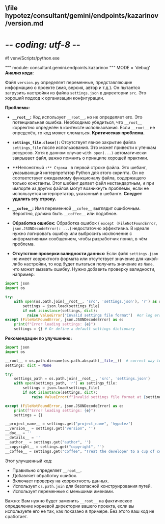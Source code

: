 ## \file hypotez/consultant/gemini/endpoints/kazarinov/version.md
# -*- coding: utf-8 -*-
#! venv/Scripts/python.exe

""" module: consultant.gemini.endpoints.kazarinov """
MODE = 'debug'
**Анализ кода:**

Файл `version.py` определяет переменные, представляющие информацию о проекте (имя, версия, автор и т.д.).  Он пытается загрузить настройки из файла `settings.json` в директории `src`.  Это хороший подход к организации конфигурации.

**Проблемы:**

* **`__root__`:** Код использует `__root__`, но не определяет его.  Это потенциальная ошибка.  Необходимо убедиться, что `__root__` корректно определён в контексте использования.  Если `__root__` не определён, то код может сломаться.  **Критическая проблема**.

* **`settings_file.close()`:** Отсутствует явное закрытие файла `settings_file` после использования.  Это может привести к утечкам ресурсов.  Хотя в данном случае `with open(...)` автоматически закрывает файл, важно помнить о принципе хорошей практики.

* **Непонятный ``:** Строка `` в первой строке файла.  Это шебанг, указывающий интерпретатор Python для этого скрипта. Он не соответствует ожидаемому функционалу файла, содержащего только константы.  Этот шебанг делает файл нестандартным, и при импорте из других файлов могут возникнуть проблемы, если не используется интерпретатор, указанный в шебанге. **Следует удалить эту строку.**

* **`__cofee__`:**  Имя переменной `__cofee__` выглядит ошибочным.  Вероятно, должно быть `__coffee__` или подобное.

* **Обработка ошибок:** Обработка ошибок ( `except (FileNotFoundError, json.JSONDecodeError): ...`) недостаточно эффективна.  В идеале нужно логировать ошибку или выбросить исключение с информативным сообщением, чтобы разработчик понял, в чём проблема.


* **Отсутствие проверки валидности данных:** Если файл `settings.json` не имеет корректного формата или отсутствует значение для какой-либо настройки, то код будет пытаться получить значение из `None`, что может вызвать ошибку. Нужно добавить проверку валидности, например:

```python
import json
import os

try:
    with open(os.path.join(__root__, 'src', 'settings.json'), 'r') as settings_file:
        settings = json.load(settings_file)
        if not isinstance(settings, dict):
          raise ValueError("Invalid settings file format")  #or log error
except (FileNotFoundError, json.JSONDecodeError) as e:
    print(f"Error loading settings: {e}")
    settings = {} # Or define a default settings dictionary
```


**Рекомендации по улучшению:**

```python
import json
import os

__root__ = os.path.dirname(os.path.abspath(__file__))  # correct way to get root directory
settings: dict = None

try:
    settings_path = os.path.join(__root__, 'src', 'settings.json')
    with open(settings_path, 'r') as settings_file:
        settings = json.load(settings_file)
        if not isinstance(settings, dict):
            raise ValueError(f"Invalid settings file format at {settings_path}")  # or log error

except (FileNotFoundError, json.JSONDecodeError) as e:
    print(f"Error loading settings: {e}")
    settings = {}

__project_name__ = settings.get("project_name", 'hypotez')
__version__ = settings.get("version", '')
__doc__ = ''
__details__ = ''
__author__ = settings.get("author", '')
__copyright__ = settings.get("copyright", '')
__coffee__ = settings.get("coffee", "Treat the developer to a cup of coffee for boosting enthusiasm in development: https://boosty.to/hypo69")

```

Этот улучшенный код:

*   Правильно определяет `__root__`.
*   Добавляет обработку ошибок.
*   Включает проверку на корректность данных.
*   Использует  `os.path.join` для безопасной конструирования путей.
*   Использует переменные с меньшими именами.

Важно:  Вам нужно будет заменить `__root__` на фактическое определение корневой директории вашего проекта, если вы используете его не так, как показано в примере.  Без этого ваш код не сработает.